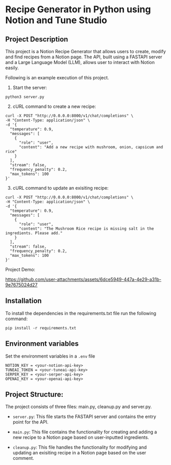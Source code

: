 # Recipe Generator in Python using Notion and Tune Studio
## Project Description
This project is a Notion Recipe Generator that allows users to create, modify and find recipes from a Notion page. The API, built using a FASTAPI server and a Large Language Model (LLM), allows user to interact with Notion easily. 

Following is an example execution of this project.

1. Start the server:
```
python3 server.py
```
2. cURL command to create a new recipe:
```
curl -X POST "http://0.0.0.0:8000/v1/chat/completions" \
-H "Content-Type: application/json" \
-d '{ 
  "temperature": 0.9,
  "messages": [
    {
      "role": "user",
      "content": "Add a new recipe with mushroom, onion, capsicum and rice"
    }
  ],
  "stream": false,
  "frequency_penalty": 0.2,
  "max_tokens": 100
}'
```
3. cURL command to update an exisiting recipe:
```
curl -X POST "http://0.0.0.0:8000/v1/chat/completions" \
-H "Content-Type: application/json" \
-d '{
  "temperature": 0.9,
  "messages": [
    {
      "role": "user",
      "content": "The Mushroom Rice recipe is missing salt in the ingredients. Please add."
    }
  ],
  "stream": false,
  "frequency_penalty": 0.2,
  "max_tokens": 100
}'
```

Project Demo:

https://github.com/user-attachments/assets/6dce5949-447a-4e29-a31b-9e7675024d27




## Installation
To install the dependencies in the requirements.txt file run the following command:
```
pip install -r requirements.txt
```

## Environment variables
Set the environment variables in a `.env` file
```
NOTION_KEY = <your-notion-api-key>
TUNEAI_TOKEN = <your-tuneai-api-key>
SERPER_KEY = <your-serper-api-key>
OPENAI_KEY = <your-openai-api-key>
```

## Project Structure:
The project consists of three files: main.py, cleanup.py and server.py.
- `server.py`: This file starts the FASTAPI server and contains the entry point for the API.

- `main.py`: This file contains the functionality for creating and adding a new recipe to a Notion page based on user-inputted ingredients.

- `cleanup.py`: This file handles the functionality for modifying and updating an exisiting recipe in a Notion page based on the user comment.
